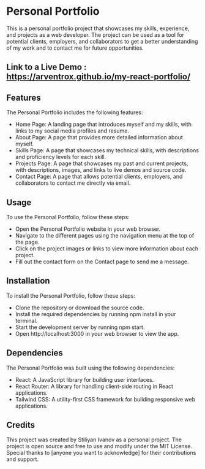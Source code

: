 # Personal Portfolio

This is a personal portfolio project that showcases my skills, experience, and projects as a web developer. The project can be used as a tool for potential clients, employers, and collaborators to get a better understanding of my work and to contact me for future opportunities.

## Link to a Live Demo : https://arventrox.github.io/my-react-portfolio/

## Features

The Personal Portfolio includes the following features:

- Home Page: A landing page that introduces myself and my skills, with links to my social media profiles and resume.
- About Page: A page that provides more detailed information about myself.
- Skills Page: A page that showcases my technical skills, with descriptions and proficiency levels for each skill.
- Projects Page: A page that showcases my past and current projects, with descriptions, images, and links to live demos and source code.
- Contact Page: A page that allows potential clients, employers, and collaborators to contact me directly via email.

## Usage

To use the Personal Portfolio, follow these steps:

- Open the Personal Portfolio website in your web browser.
- Navigate to the different pages using the navigation menu at the top of the page.
- Click on the project images or links to view more information about each project.
- Fill out the contact form on the Contact page to send me a message.

## Installation

To install the Personal Portfolio, follow these steps:

- Clone the repository or download the source code.
- Install the required dependencies by running npm install in your terminal.
- Start the development server by running npm start.
- Open http://localhost:3000 in your web browser to view the app.

## Dependencies

The Personal Portfolio was built using the following dependencies:

- React: A JavaScript library for building user interfaces.
- React Router: A library for handling client-side routing in React applications.
- Tailwind CSS: A utility-first CSS framework for building responsive web applications.

## Credits

This project was created by Stiliyan Ivanov as a personal project. The project is open source and free to use and modify under the MIT License. Special thanks to [anyone you want to acknowledge] for their contributions and support.
